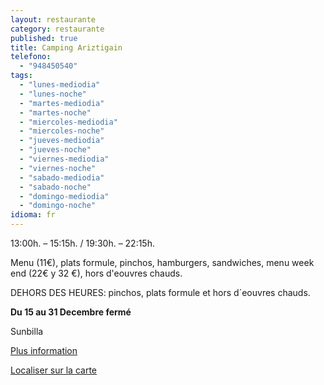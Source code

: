 ```yaml
---
layout: restaurante
category: restaurante
published: true
title: Camping Ariztigain
telefono:
  - "948450540"
tags:
  - "lunes-mediodia"
  - "lunes-noche"
  - "martes-mediodia"
  - "martes-noche"
  - "miercoles-mediodia"
  - "miercoles-noche"
  - "jueves-mediodia"
  - "jueves-noche"
  - "viernes-mediodia"
  - "viernes-noche"
  - "sabado-mediodia"
  - "sabado-noche"
  - "domingo-mediodia"
  - "domingo-noche"
idioma: fr
---
```


13:00h. – 15:15h. / 19:30h. – 22:15h.

Menu (11€), plats formule, pinchos, hamburgers, sandwiches, menu week end (22€ y 32 €), hors d'eouvres chauds.

DEHORS DES HEURES: pinchos, plats formule et hors d´eouvres chauds.

**Du 15 au 31 Decembre fermé**

Sunbilla

[Plus information](http://www.consorciobertiz.org/consorcio/dondecomer/restaurantes/sunbilla-es-0-190/restaurante-camping-ariztigain.html)

[Localiser sur la carte](https://maps.google.es/maps?q=camping+ariztigain&amp;hl=es&amp;ll=43.186279,-1.672497&amp;spn=0.081482,0.154324&amp;sll=43.130208,-1.643753&amp;sspn=0.010195,0.01929&amp;t=h&amp;hq=camping+ariztigain&amp;z=13&amp;iwloc=A "Camping Ariztigain")
